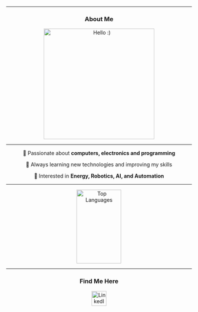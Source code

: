 ___
<div align="center"> 

### About Me  
 <div>
    <img src="https://github.com/user-attachments/assets/027eed14-3b55-4419-9831-fed9560644c3" width="300" title="Hello :)" style="max-width: 100%;"/>
  </div>

___

<div>
    <p>🔹 Passionate about <strong>computers, electronics and programming </strong></p>
    <p>🔹 Always learning new technologies and improving my skills</p>
    <p>🔹 Interested in <strong>Energy, Robotics, AI, and Automation</strong></p> 
</div>

  <!-- Languages  
  ---
  ### Languages & Tools
  <img src="https://raw.githubusercontent.com/devicons/devicon/master/icons/cplusplus/cplusplus-original.svg" width="40" height="40" title="C++ Programming Language" style="max-width: 100%;"/>
  <img src="https://raw.githubusercontent.com/devicons/devicon/master/icons/c/c-original.svg" width="40" height="40" title="C Programming Language" style="max-width: 100%;"/>
  <img src="https://raw.githubusercontent.com/devicons/devicon/master/icons/python/python-original.svg" width="40" height="40" title="Python Programming Language" style="max-width: 100%;"/>  
  --> 
  <!-- Tools 
  <img src="https://cdn.jsdelivr.net/gh/devicons/devicon/icons/matlab/matlab-original.svg" width="40" height="40" title="MATLAB" style="max-width: 100%;"/>
  <img src="https://cdn.jsdelivr.net/gh/devicons/devicon/icons/qt/qt-original.svg" width="40" height="40" title="Qt Framework" style="max-width: 100%;"/>
  <img src="https://cdn.jsdelivr.net/gh/devicons/devicon/icons/arduino/arduino-original.svg" width="40" height="40" title="Arduino" style="max-width: 100%;"/>
  -->

___
   <!-- Languages ### GitHub Stats-->
   <a href="https://github.com/t-ros">
    <picture>
      <source media="(prefers-color-scheme: dark)" srcset="https://github-readme-stats.vercel.app/api/top-langs?username=t-ros&show_icons=true&locale=en&layout=compact&theme=dark&bg_color=00000000&card_width=320&langs_count=20">
      <source media="(prefers-color-scheme: light)" srcset="https://github-readme-stats.vercel.app/api/top-langs?username=t-ros&show_icons=true&locale=en&layout=compact&theme=default&bg_color=00000000&card_width=320&langs_count=20">
      <img height="200" align="center" src="https://github-readme-stats.vercel.app/api/top-langs?username=t-ros&show_icons=true&locale=en&layout=compact&theme=default&bg_color=00000000&card_width=320" width="49%" style="vertical-align: top;" alt="Top Languages"/>
    </picture>
  </a>
  <!-- Stats -->
  <!--
  <a href="https://github.com/t-ros">
    <picture>
      <source media="(prefers-color-scheme: dark)" srcset="https://github-readme-stats.vercel.app/api?username=t-ros&show_icons=true&theme=dark&bg_color=00000000&card_width=320&cache_seconds=3600">
      <source media="(prefers-color-scheme: light)" srcset="https://github-readme-stats.vercel.app/api?username=t-ros&show_icons=true&theme=default&bg_color=00000000&card_width=320&cache_seconds=3600">
      <img height="200" align="center" src="https://github-readme-stats.vercel.app/api?username=t-ros&show_icons=true&theme=default&bg_color=0000000&card_width=320&cache_seconds=3600" width="49%" style="vertical-align: top;" alt="GitHub Stats"/>
    </picture>
  </a>
  -->

---

### Find Me Here 
  <a href="https://www.linkedin.com/in/monteiro-diogo" target="_blank" title="LinkedIn Profile">
    <img src="https://upload.wikimedia.org/wikipedia/commons/c/ca/LinkedIn_logo_initials.png" alt="LinkedIn" width="40" height="40" style="max-width: 100%;"/>
  </a>
  
<!-- Profile Viewer
![](https://komarev.com/ghpvc/?username=t-ros&color=lightgrey&style=for-the-badge)
-->

